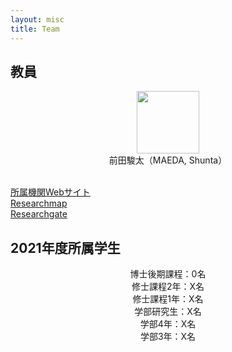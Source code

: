 ```yaml
---
layout: misc
title: Team
---
```


## 教員<br>
<div align="center">
<img width="100px" src="https://github.com/SMaeda-lab/SMaeda-lab.github.io/blob/gh-pages/assets/img/shuntamaeda.jpg?raw=true"><br>
前田駿太（MAEDA, Shunta）</div><br>

[所属機関Webサイト](https://www.sed.tohoku.ac.jp/laboratory/detail---id-42.html)<br>
[Researchmap](https://researchmap.jp/maeda_s)<br>
[Researchgate](https://www.researchgate.net/profile/Shunta-Maeda)<br>
 

## 2021年度所属学生<br>
<div align="center">
博士後期課程：0名<br>
修士課程2年：X名<br>
修士課程1年：X名<br>
学部研究生：X名<br>
学部4年：X名<br>
学部3年：X名<br>
  </div>
